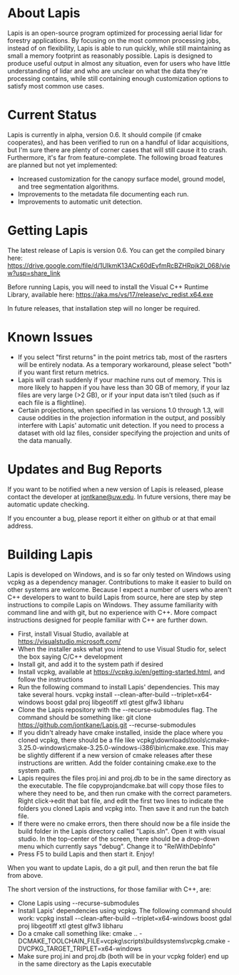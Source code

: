 # About Lapis

Lapis is an open-source program optimized for processing aerial lidar for forestry applications. By focusing on the most common processing jobs, instead of on flexibility, Lapis is able to run quickly, while still maintaining as small a memory footprint as reasonably possible. Lapis is designed to produce useful output in almost any situation, even for users who have little understanding of lidar and who are unclear on what the data they're processing contains, while still containing enough customization options to satisfy most common use cases.

# Current Status

Lapis is currently in alpha, version 0.6. It should compile (if cmake cooperates), and has been verified to run on a handful of lidar acquisitions, but I'm sure there are plenty of corner cases that will still cause it to crash. Furthermore, it's far from feature-complete. The following broad features are planned but not yet implemented:

- Increased customization for the canopy surface model, ground model, and tree segmentation algorithms.
- Improvements to the metadata file documenting each run.
- Improvements to automatic unit detection.

# Getting Lapis

The latest release of Lapis is version 0.6. You can get the compiled binary here: https://drive.google.com/file/d/1UlkmK13ACx60dEvfmRcBZHRpjk2l_068/view?usp=share_link

Before running Lapis, you will need to install the Visual C++ Runtime Library, available here: https://aka.ms/vs/17/release/vc_redist.x64.exe

In future releases, that installation step will no longer be required.

# Known Issues

 - If you select "first returns" in the point metrics tab, most of the rasrters will be entirely nodata. As a temporary workaround, please select "both" if you want first return metrics.
 - Lapis will crash suddenly if your machine runs out of memory. This is more likely to happen if you have less than 30 GB of memory, if your laz files are very large (>2 GB), or if your input data isn't tiled (such as if each file is a flightline).
 - Certain projections, when specified in las versions 1.0 through 1.3, will cause oddities in the projection information in the output, and possibly interfere with Lapis' automatic unit detection. If you need to process a dataset with old laz files, consider specifying the projection and units of the data manually.

# Updates and Bug Reports

If you want to be notified when a new version of Lapis is released, please contact the developer at jontkane@uw.edu. In future versions, there may be automatic update checking.

If you encounter a bug, please report it either on github or at that email address.

# Building Lapis

Lapis is developed on Windows, and is so far only tested on Windows using vcpkg as a dependency manager. Contributions to make it easier to build on other systems are welcome. Because I expect a number of users who aren't C++ developers to want to build Lapis from source, here are step by step instructions to compile Lapis on Windows. They assume familiarity with command line and with git, but no experience with C++. More compact instructions designed for people familiar with C++ are further down.

 - First, install Visual Studio, available at https://visualstudio.microsoft.com/
 - When the installer asks what you intend to use Visual Studio for, select the box saying C/C++ development
 - Install git, and add it to the system path if desired
 - Install vcpkg, available at https://vcpkg.io/en/getting-started.html, and follow the instructions
 - Run the following command to install Lapis' dependencies. This may take several hours. vcpkg install --clean-after-build --triplet=x64-windows boost gdal proj libgeotiff xtl gtest glfw3 libharu
 - Clone the Lapis repository with the --recurse-submodules flag. The command should be something like: git clone https://github.com/jontkane/Lapis.git --recurse-submodules
 - If you didn't already have cmake installed, inside the place where you cloned vcpkg, there should be a file like vcpkg\downloads\tools\cmake-3.25.0-windows\cmake-3.25.0-windows-i386\bin\cmake.exe. This may be slightly different if a new version of cmake releases after these instructions are written. Add the folder containing cmake.exe to the system path.
 - Lapis requires the files proj.ini and proj.db to be in the same directory as the executable. The file copyprojandcmake.bat will copy those files to where they need to be, and then run cmake with the correct parameters. Right click->edit that bat file, and edit the first two lines to indicate the folders you cloned Lapis and vcpkg into. Then save it and run the batch file.
 - If there were no cmake errors, then there should now be a file inside the build folder in the Lapis directory called "Lapis.sln". Open it with visual studio. In the top-center of the screen, there should be a drop-down menu which currently says "debug". Change it to "RelWithDebInfo"
 - Press F5 to build Lapis and then start it. Enjoy!
 
 When you want to update Lapis, do a git pull, and then rerun the bat file from above.
 
 The short version of the instructions, for those familiar with C++, are:
 
 - Clone Lapis using --recurse-submodules
 - Install Lapis' dependencies using vcpkg. The following command should work: vcpkg install --clean-after-build --triplet=x64-windows boost gdal proj libgeotiff xtl gtest glfw3 libharu
 - Do a cmake call something like: cmake .. -DCMAKE_TOOLCHAIN_FILE=vcpkg\scripts\buildsystems\vcpkg.cmake -DVCPKG_TARGET_TRIPLET=x64-windows
 - Make sure proj.ini and proj.db (both will be in your vcpkg folder) end up in the same directory as the Lapis executable